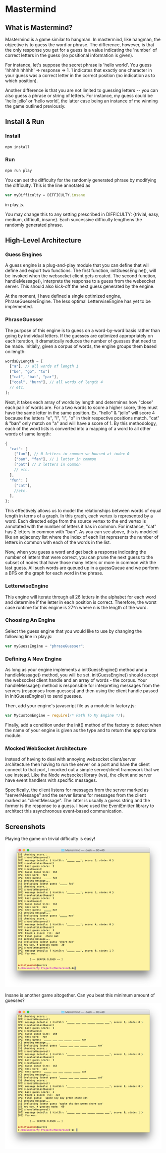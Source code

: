 # Mastermind

## What is Mastermind?
Mastermind is a game similar to hangman. In mastermind, like hangman, the objective is to guess the word or phrase. The difference, however, is that the only response you get for a guess is a value indicating the 'number' of correct letters in the guess (no positional information is given).

For instance, let's suppose the secret phrase is 'hello world'. You guess 'hhhhh hhhhh' => response => 1. 1 indicates that exactly one character in your guess was a correct letter in the correct position (no indication as to which position).

Another difference is that you are not limited to guessing letters -- you can also guess a phrase or string of letters. For instance, my guess could be 'hello jello' or 'hello world', the latter case being an instance of me winning the game outlined previously.

## Install & Run
### Install
```bash
npm install
```
### Run
```bash
npm run play
```
You can set the difficulty for the randomly generated phrase by modifying the difficulty. This is the line annotated as 
```javascript
var myDifficulty = DIFFICULTY.insane
```
in play.js.

You may change this to any setting prescribed in DIFFICULTY: {trivial, easy, medium, difficult, insane}. Each successive difficulty lengthens the randomly generated phrase.

## High-Level Architecture
### Guess Engines
A guess engine is a plug-and-play module that you can define that will define and export two functions. The first function, initGuessEngine(), will be invoked when the websocket client gets created. The second function, handleMessage(), interprets the response to a guess from the websocket server. This should also kick-off the next guess generated by the engine.

At the moment, I have defined a single optimized engine, PhraseGuesserEngine. The less optimal LetterwiseEngine has yet to be implemented.

### PhraseGuesser
The purpose of this engine is to guess on a word-by-word basis rather than going by individual letters. If the guesses are optimized appropriately on each iteration, it dramatically reduces the number of guesses that need to be made. Initially, given a corpus of words, the engine groups them based on length:

```javascript
wordsByLength = [
  ["a"], // all words of length 1
  ["be", "go", "to"]
  ["cat", "bat", "par"],
  ["coal", "burn"], // all words of length 4
  // etc.
];
```

Next, it takes each array of words by length and determines how "close" each pair of words are. For a two words to score a higher score, they must have the same letter in the same position. Ex. "hello" & "jello" will score 4 because the letters "e", "l", "l", "o" in their respective positions match. "cat" & "ban" only match on "a" and will have a score of 1. By this methodology, each of the word lists is converted into a mapping of a word to all other words of same length:
```javascript
{
  "cat": [
    ["fun"], // 0 letters in common so housed at index 0
    ["ban", "fan"], // 1 letter in common
    ["pat"] // 2 letters in common
    // etc.
  ],
  "fun": [
    ["cat"],
    //etc.
  ],
};
```
This effectively allows us to model the relationships between words of equal length in terms of a graph. In this graph, each vertex is represented by a word. Each directed edge from the source vertex to the end vertex is annotated with the number of letters it has in common. For instance, "cat" has 2 letters in common with "ban". As you can see above, this is modeled like an adjacency list where the index of each list represents the number of letters in common with each of the words in the list.

Now, when you guess a word and get back a response indicating the number of letters that were correct, you can prune the next guess to the subset of nodes that have those many letters or more in common with the last guess. All such words are queued up in a guessQueue and we perform a BFS on the graph for each word in the phrase.


### LetterwiseEngine
This engine will iterate through all 26 letters in the alphabet for each word and determine if the letter in each position is correct. Therefore, the worst case runtime for this engine is 27^n where n is the length of the word.

### Choosing An Engine
Select the guess engine that you would like to use by changing the following line in play.js:
```javascript
var myGuessEngine = "phraseGuesser";
```

### Defining A New Engine
As long as your engine implements a initGuessEngine() method and a handleMessage() method, you will be set. initGuessEngine() should accept the websocket client handle and an array of words - the corpus. Your handleMessage() method is responsible for interpreting messages from the servers (responses from guesses) and then using the client handle passed in initGuessEngine() to send guesses.

Then, add your engine's javascript file as a module in factory.js:
```javascript
var MyCustomEngine = require(/* Path To My Engine */);
```

Finally, add a condition under the init() method of the factory to detect when the name of your engine is given as the type and to return the appropriate module.

### Mocked WebSocket Architecture
Instead of having to deal with annoying websocket client/server architecture then having to run the server on a port and have the client connect to that port, I mocked out a simple server/client framework that we use instead. Like the Node websocket library (ws), the client and server have event handlers with specific messages.

Specifically, the client listens for messages from the server marked as "serverMessage" and the server listens for messages from the client marked as "clientMessage". The latter is usually a guess string and the former is the response to a guess. I have used the EventEmitter library to architect this asynchronous event-based communication.

## Screenshots
Playing the game on trivial difficulty is easy!
![alt text](https://github.com/AchintyaAshok/Mastermind/blob/master/img/easy.png)

Insane is another game altogether. Can you beat this minimum amount of guesses?
![alt text](https://github.com/AchintyaAshok/Mastermind/blob/master/img/insane.png)
